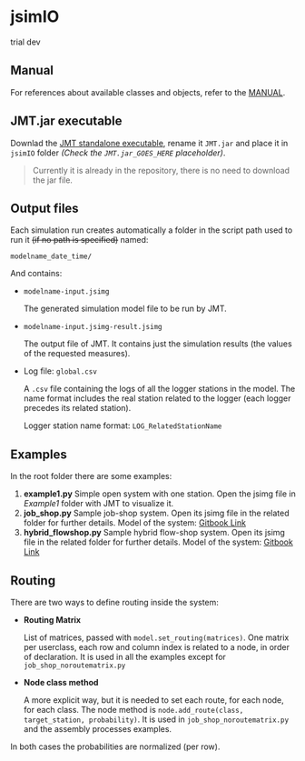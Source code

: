 # jsimIO

trial dev

## Manual

For references about available classes and objects, refer to the [MANUAL](MANUAL.md).
## JMT.jar executable

Downlad the [JMT standalone executable](http://sourceforge.net/projects/jmt/files/jmt/JMT-1.1.0/JMT-singlejar-1.1.0.jar/download), rename it `JMT.jar` and place it in `jsimIO` folder _(Check the `JMT.jar_GOES_HERE` placeholder)_.

> Currently it is already in the repository, there is no need to download the jar file.

## Output files

Each simulation run creates automatically a folder in the script path used to run it ~~(if no path is specified)~~ named:

    modelname_date_time/

And contains:

* `modelname-input.jsimg`

  The generated simulation model file to be run by JMT.

* `modelname-input.jsimg-result.jsimg`

    The output file of JMT. It contains just the simulation results (the values of the requested measures).

* Log file: `global.csv`

  A `.csv` file containing the logs of all the logger stations in the model. The name format includes the real station related to the logger (each logger precedes its related station).

  Logger station name format: `LOG_RelatedStationName`

## Examples

In the root folder there are some examples:

1. **example1.py**
  Simple open system with one station. Open the jsimg file in _Example1_ folder with JMT to visualize it.
2. **job_shop.py**
  Sample job-shop system. Open its jsimg file in the related folder for further details.
  Model of the system: [Gitbook Link](https://virtualfactory.gitbook.io/virtual-learning-factory-toolkit/use-cases/job-shop/job-shop-ontogui)
3. **hybrid_flowshop.py**
  Sample hybrid flow-shop system. Open its jsimg file in the related folder for further details.
  Model of the system: [Gitbook Link](https://virtualfactory.gitbook.io/virtual-learning-factory-toolkit/use-cases/hybrid-flow-shop/hybrid-flow-shop-ontogui)

## Routing

There are two ways to define routing inside the system:

* **Routing Matrix**

  List of matrices, passed with `model.set_routing(matrices)`. One matrix per userclass, each row and column index is related to a node, in order of declaration. It is used in all the examples except for `job_shop_noroutematrix.py`

* **Node class method**

  A more explicit way, but it is needed to set each route, for each node, for each class.
  The node method is `node.add_route(class, target_station, probability)`. It is used in `job_shop_noroutematrix.py` and the assembly processes examples.

In both cases the probabilities are normalized (per row).
